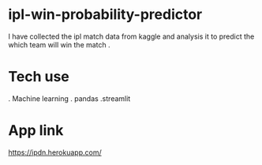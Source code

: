 # ipl-win-probability-predictor
I have collected the ipl match data from kaggle and analysis
it to predict the which team will win the match .

# Tech use
. Machine learning
. pandas
.streamlit

# App link
   https://ipdn.herokuapp.com/ 
